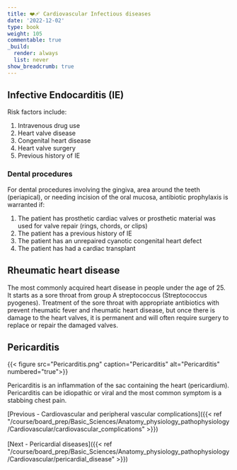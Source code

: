 ```yaml
---
title: ❤️‍🩹 Cardiovascular Infectious diseases
date: '2022-12-02'
type: book
weight: 105
commentable: true
_build:
  render: always
  list: never
show_breadcrumb: true
---
```



## Infective Endocarditis (IE)

Risk factors include:
1. Intravenous drug use
2. Heart valve disease
3. Congenital heart disease
4. Heart valve surgery
5. Previous history of IE

###  Dental procedures
For dental procedures involving the gingiva, area around the teeth (periapical), or needing incision of the oral mucosa, antibiotic prophylaxis is warranted if:
1. The patient has prosthetic cardiac valves or prosthetic material was used for valve repair (rings, chords, or clips)
2. The patient has a previous history of IE
3. The patient has an unrepaired cyanotic congenital heart defect
4. The patient has had a cardiac transplant


## Rheumatic heart disease

The most commonly acquired heart disease in people under the age of 25.  It starts as a sore throat from group A streptococcus (Streptococcus pyogenes).  Treatment of the sore throat with appropriate antibiotics with prevent rheumatic fever and rheumatic heart disease, but once there is damage to the heart valves, it is permanent and will often require surgery to replace or repair the damaged valves.

## Pericarditis

{{< figure src="Pericarditis.png"  caption="Pericarditis" alt="Pericarditis" numbered="true">}}

Pericarditis is an inflammation of the sac containing the heart (pericardium).  Pericarditis can be idiopathic or viral and the most common symptom is a stabbing chest pain.


[Previous - Cardiovascular and peripheral vascular complications]({{< ref "/course/board_prep/Basic_Sciences/Anatomy_physiology_pathophysiology/Cardiovascular/cardiovascular_complications" >}}) 
<br><br>
[Next - Pericardial diseases]({{< ref "/course/board_prep/Basic_Sciences/Anatomy_physiology_pathophysiology/Cardiovascular/pericardial_disease" >}})